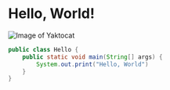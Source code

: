 # Hello, World!
![Image of Yaktocat](https://octodex.github.com/images/yaktocat.png)

``` java
public class Hello {
    public static void main(String[] args) {
        System.out.print("Hello, World")
    }
}
```
